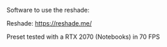 Software to use the reshade:

Reshade: https://reshade.me/

Preset tested with a RTX 2070 (Notebooks) in 70 FPS